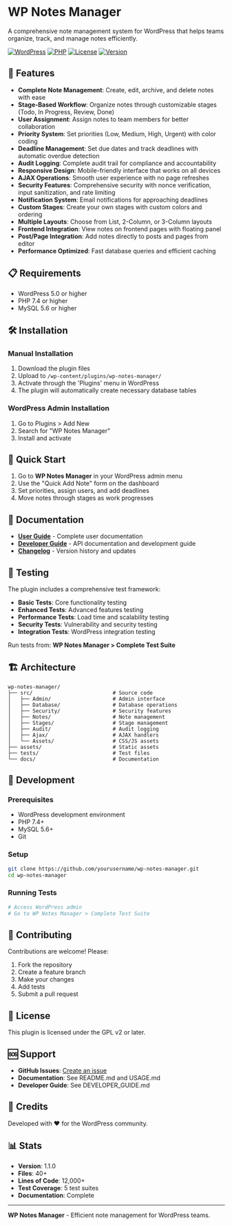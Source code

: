 # WP Notes Manager

A comprehensive note management system for WordPress that helps teams organize, track, and manage notes efficiently.

[![WordPress](https://img.shields.io/badge/WordPress-5.0%2B-blue.svg)](https://wordpress.org/)
[![PHP](https://img.shields.io/badge/PHP-7.4%2B-purple.svg)](https://php.net/)
[![License](https://img.shields.io/badge/License-GPL%20v2%2B-green.svg)](https://www.gnu.org/licenses/gpl-2.0.html)
[![Version](https://img.shields.io/badge/Version-1.1.0-orange.svg)](https://github.com/yourusername/wp-notes-manager/releases)

## 🚀 Features

- **Complete Note Management**: Create, edit, archive, and delete notes with ease
- **Stage-Based Workflow**: Organize notes through customizable stages (Todo, In Progress, Review, Done)
- **User Assignment**: Assign notes to team members for better collaboration
- **Priority System**: Set priorities (Low, Medium, High, Urgent) with color coding
- **Deadline Management**: Set due dates and track deadlines with automatic overdue detection
- **Audit Logging**: Complete audit trail for compliance and accountability
- **Responsive Design**: Mobile-friendly interface that works on all devices
- **AJAX Operations**: Smooth user experience with no page refreshes
- **Security Features**: Comprehensive security with nonce verification, input sanitization, and rate limiting
- **Notification System**: Email notifications for approaching deadlines
- **Custom Stages**: Create your own stages with custom colors and ordering
- **Multiple Layouts**: Choose from List, 2-Column, or 3-Column layouts
- **Frontend Integration**: View notes on frontend pages with floating panel
- **Post/Page Integration**: Add notes directly to posts and pages from editor
- **Performance Optimized**: Fast database queries and efficient caching

## 📋 Requirements

- WordPress 5.0 or higher
- PHP 7.4 or higher
- MySQL 5.6 or higher

## 🛠️ Installation

### Manual Installation

1. Download the plugin files
2. Upload to `/wp-content/plugins/wp-notes-manager/`
3. Activate through the 'Plugins' menu in WordPress
4. The plugin will automatically create necessary database tables

### WordPress Admin Installation

1. Go to Plugins > Add New
2. Search for "WP Notes Manager"
3. Install and activate

## 🎯 Quick Start

1. Go to **WP Notes Manager** in your WordPress admin menu
2. Use the "Quick Add Note" form on the dashboard
3. Set priorities, assign users, and add deadlines
4. Move notes through stages as work progresses

## 📖 Documentation

- **[User Guide](USAGE.md)** - Complete user documentation
- **[Developer Guide](DEVELOPER_GUIDE.md)** - API documentation and development guide
- **[Changelog](CHANGELOG.md)** - Version history and updates

## 🧪 Testing

The plugin includes a comprehensive test framework:

- **Basic Tests**: Core functionality testing
- **Enhanced Tests**: Advanced features testing
- **Performance Tests**: Load time and scalability testing
- **Security Tests**: Vulnerability and security testing
- **Integration Tests**: WordPress integration testing

Run tests from: **WP Notes Manager > Complete Test Suite**

## 🏗️ Architecture

```
wp-notes-manager/
├── src/                          # Source code
│   ├── Admin/                    # Admin interface
│   ├── Database/                 # Database operations
│   ├── Security/                 # Security features
│   ├── Notes/                    # Note management
│   ├── Stages/                   # Stage management
│   ├── Audit/                    # Audit logging
│   ├── Ajax/                     # AJAX handlers
│   └── Assets/                   # CSS/JS assets
├── assets/                       # Static assets
├── tests/                        # Test files
└── docs/                         # Documentation
```

## 🔧 Development

### Prerequisites

- WordPress development environment
- PHP 7.4+
- MySQL 5.6+
- Git

### Setup

```bash
git clone https://github.com/yourusername/wp-notes-manager.git
cd wp-notes-manager
```

### Running Tests

```bash
# Access WordPress admin
# Go to WP Notes Manager > Complete Test Suite
```

## 🤝 Contributing

Contributions are welcome! Please:

1. Fork the repository
2. Create a feature branch
3. Make your changes
4. Add tests
5. Submit a pull request

## 📄 License

This plugin is licensed under the GPL v2 or later.

## 🆘 Support

- **GitHub Issues**: [Create an issue](https://github.com/yourusername/wp-notes-manager/issues)
- **Documentation**: See README.md and USAGE.md
- **Developer Guide**: See DEVELOPER_GUIDE.md

## 🙏 Credits

Developed with ❤️ for the WordPress community.

## 📊 Stats

- **Version**: 1.1.0
- **Files**: 40+
- **Lines of Code**: 12,000+
- **Test Coverage**: 5 test suites
- **Documentation**: Complete

---

**WP Notes Manager** - Efficient note management for WordPress teams.